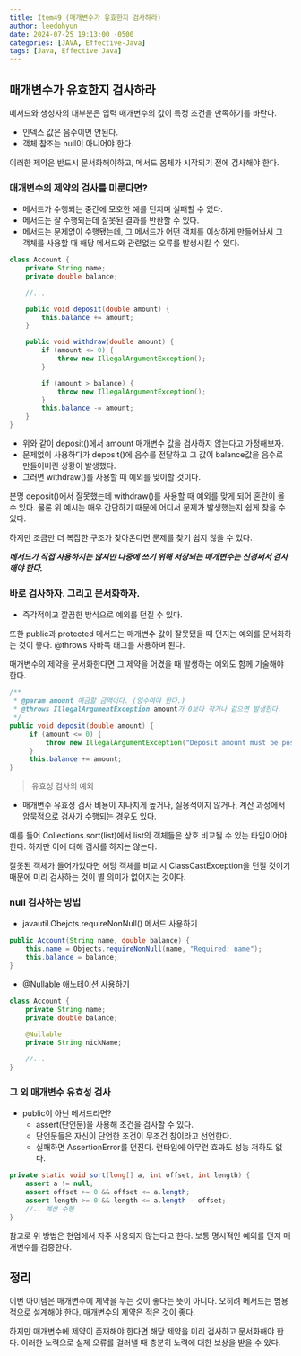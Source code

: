 ```yaml
---
title: Item49 (매개변수가 유효한지 검사하라)
author: leedohyun
date: 2024-07-25 19:13:00 -0500
categories: [JAVA, Effective-Java]
tags: [Java, Effective Java]
---
```


## 매개변수가 유효한지 검사하라

메서드와 생성자의 대부분은 입력 매개변수의 값이 특정 조건을 만족하기를 바란다.

- 인덱스 값은 음수이면 안된다.
- 객체 참조는 null이 아니어야 한다.

이러한 제약은 반드시 문서화해야하고, 메서드 몸체가 시작되기 전에 검사해야 한다.

### 매개변수의 제약의 검사를 미룬다면?

- 메서드가 수행되는 중간에 모호한 예를 던지며 실패할 수 있다.
- 메서드는 잘 수행되는데 잘못된 결과를 반환할 수 있다.
- 메서드는 문제없이 수행됐는데, 그 메서드가 어떤 객체를 이상하게 만들어놔서 그 객체를 사용할 때 해당 메서드와 관련없는 오류를 발생시킬 수 있다.

```java
class Account {
	private String name;
	private double balance;

	//...

	public void deposit(double amount) {
		this.balance += amount;
	}

	public void withdraw(double amount) {
		if (amount <= 0) {
			throw new IllegalArgumentException();
		}

		if (amount > balance) {
			throw new IllegalArgumentException();
		}
		this.balance -= amount;
	}
}
```

- 위와 같이 deposit()에서 amount 매개변수 값을 검사하지 않는다고 가정해보자.
- 문제없이 사용하다가 deposit()에 음수를 전달하고 그 값이 balance값을 음수로 만들어버린 상황이 발생했다.
- 그러면 withdraw()를 사용할 때 예외를 맞이할 것이다.

분명 deposit()에서 잘못했는데 withdraw()를 사용할 때 예외를 맞게 되어 혼란이 올 수 있다. 물론 위 예시는 매우 간단하기 때문에 어디서 문제가 발생했는지 쉽게 찾을 수 있다.

하지만 조금만 더 복잡한 구조가 찾아온다면 문제를 찾기 쉽지 않을 수 있다.

***메서드가 직접 사용하지는 않지만 나중에 쓰기 위해 저장되는 매개변수는 신경써서 검사해야 한다.***

### 바로 검사하자. 그리고 문서화하자.

- 즉각적이고 깔끔한 방식으로 예외를 던질 수 있다.

또한 public과 protected 메서드는 매개변수 값이 잘못됐을 때 던지는 예외를 문서화하는 것이 좋다. @throws 자바독 태그를 사용하며 된다.

매개변수의 제약을 문서화한다면 그 제약을 어겼을 때 발생하는 예외도 함께 기술해야 한다.

```java
/**  
 * @param amount 예금할 금액이다. (양수여야 한다.)
 * @throws IllegalArgumentException amount가 0보다 작거나 같으면 발생한다.
 */
public void deposit(double amount) {  
	 if (amount <= 0) {  
		 throw new IllegalArgumentException("Deposit amount must be positive.");  
	 }  
	 this.balance += amount;  
}
```

> 유효성 검사의 예외

- 매개변수 유효성 검사 비용이 지나치게 높거나, 실용적이지 않거나, 계산 과정에서 암묵적으로 검사가 수행되는 경우도 있다.

예를 들어 Collections.sort(list)에서 list의 객체들은 상호 비교될 수 있는 타입이어야 한다. 하지만 이에 대해 검사를 하지는 않는다.

잘못된 객체가 들어가있다면 해당 객체를 비교 시 ClassCastException을 던질 것이기 때문에 미리 검사하는 것이 별 의미가 없어지는 것이다.

### null 검사하는 방법

- javautil.Obejcts.requireNonNull() 메서드 사용하기

```java
public Account(String name, double balance) {
	this.name = Objects.requireNonNull(name, "Required: name");
	this.balance = balance;
}
```

- @Nullable 애노테이션 사용하기

```java
class Account {
	private String name;
	private double balance;
	
	@Nullable
	private String nickName;

	//...
}
```

### 그 외 매개변수 유효성 검사

- public이 아닌 메서드라면?
	- assert(단언문)을 사용해 조건을 검사할 수 있다.
	- 단언문들은 자신이 단언한 조건이 무조건 참이라고 선언한다.
	- 실패하면 AssertionError를 던진다. 런타임에 아무런 효과도 성능 저하도 없다. 

```java
private static void sort(long[] a, int offset, int length) {
	assert a != null;
	assert offset >= 0 && offset <= a.length;
	assert length >= 0 && length <= a.length - offset;
	//.. 계산 수행
}
```

참고로 위 방법은 현업에서 자주 사용되지 않는다고 한다. 보통 명시적인 예외를 던져 매개변수를 검증한다.


## 정리

이번 아이템은 매개변수에 제약을 두는 것이 좋다는 뜻이 아니다. 오히려 메서드는 범용적으로 설계해야 한다. 매개변수의 제약은 적은 것이 좋다.

하지만 매개변수에 제약이 존재해야 한다면 해당 제약을 미리 검사하고 문서화해야 한다. 이러한 노력으로 실제 오류를 걸러낼 때 충분히 노력에 대한 보상을 받을 수 있다.